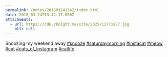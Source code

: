 ```yaml
---
permalink: /notes/201803241342/index.html
date: 2018-03-24T13:42:17.000Z
attachments:
  - url: https://cdn.rknight.me/site/2025/12771877.jpg
    alt: null
---
```


Snoozing my weekend away <a href="https://pixelfed.social/discover/tags/snooze?src=hash" title="#snooze" class="u-url hashtag" rel="external nofollow noopener">#snooze</a> <a href="https://pixelfed.social/discover/tags/saturdaymorning?src=hash" title="#saturdaymorning" class="u-url hashtag" rel="external nofollow noopener">#saturdaymorning</a> <a href="https://pixelfed.social/discover/tags/instacat?src=hash" title="#instacat" class="u-url hashtag" rel="external nofollow noopener">#instacat</a> <a href="https://pixelfed.social/discover/tags/meow?src=hash" title="#meow" class="u-url hashtag" rel="external nofollow noopener">#meow</a> <a href="https://pixelfed.social/discover/tags/cat?src=hash" title="#cat" class="u-url hashtag" rel="external nofollow noopener">#cat</a> <a href="https://pixelfed.social/discover/tags/cats_of_instagram?src=hash" title="#cats_of_instagram" class="u-url hashtag" rel="external nofollow noopener">#cats_of_instagram</a> <a href="https://pixelfed.social/discover/tags/catlife?src=hash" title="#catlife" class="u-url hashtag" rel="external nofollow noopener">#catlife</a>
